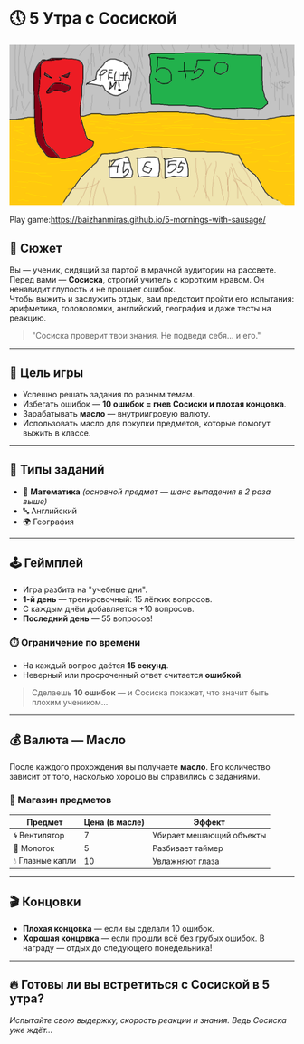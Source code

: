 # 🕔 5 Утра с Сосиской

![Сосиска злится](./src/images/angrySausage.png)

Play game:https://baizhanmiras.github.io/5-mornings-with-sausage/

## 📜 Сюжет

Вы — ученик, сидящий за партой в мрачной аудитории на рассвете.  
Перед вами — **Сосиска**, строгий учитель с коротким нравом. Он ненавидит глупость и не прощает ошибок.  
Чтобы выжить и заслужить отдых, вам предстоит пройти его испытания:  
арифметика, головоломки, английский, география и даже тесты на реакцию.

> "Сосиска проверит твои знания. Не подведи себя... и его."

---

## 🎯 Цель игры

- Успешно решать задания по разным темам.
- Избегать ошибок — **10 ошибок = гнев Сосиски и плохая концовка**.
- Зарабатывать **масло** — внутриигровую валюту.
- Использовать масло для покупки предметов, которые помогут выжить в классе.

---

## 🧠 Типы заданий

- 🔢 **Математика** _(основной предмет — шанс выпадения в 2 раза выше)_
- 🔤 Английский
- 🌍 География

---

## 🕹️ Геймплей

- Игра разбита на "учебные дни".
- **1-й день** — тренировочный: 15 лёгких вопросов.
- С каждым днём добавляется +10 вопросов.
- **Последний день** — 55 вопросов!

### ⏱️ Ограничение по времени

- На каждый вопрос даётся **15 секунд**.
- Неверный или просроченный ответ считается **ошибкой**.

> Сделаешь **10 ошибок** — и Сосиска покажет, что значит быть плохим учеником...

---

## 💰 Валюта — Масло

После каждого прохождения вы получаете **масло**. Его количество зависит от того, насколько хорошо вы справились с заданиями.

### 🛒 Магазин предметов

| Предмет          | Цена (в масле) | Эффект                   |
| ---------------- | -------------- | ------------------------ |
| 🌀 Вентилятор    | 7              | Убирает мешающий объекты |
| 🔨 Молоток       | 5              | Разбивает таймер         |
| 💧 Глазные капли | 10             | Увлажняют глаза          |

---

## 🎬 Концовки

- **Плохая концовка** — если вы сделали 10 ошибок.
- **Хорошая концовка** — если прошли всё без грубых ошибок. В награду — отдых до следующего понедельника!

---

## 🔥 Готовы ли вы встретиться с Сосиской в 5 утра?

_Испытайте свою выдержку, скорость реакции и знания. Ведь Сосиска уже ждёт…_
